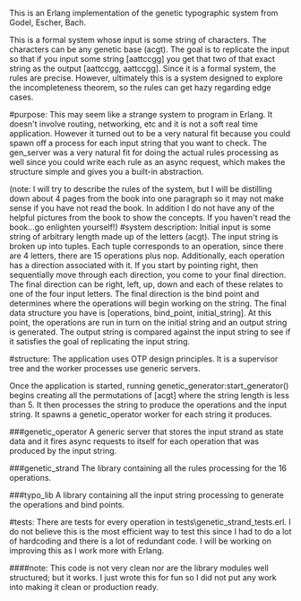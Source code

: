 This is an Erlang implementation of the genetic typographic system from Godel, Escher, Bach.

This is a formal system whose input is some string of characters. The characters can be any genetic base (acgt). The goal is to replicate the input so that if you input some string [aattccgg] you get that two of that exact string as the output [aattccgg, aattccgg]. Since it is a formal system, the rules are precise. However, ultimately this is a system designed to explore the incompleteness theorem, so the rules can get hazy regarding edge cases.

#purpose:
This may seem like a strange system to program in Erlang. It doesn't involve routing, networking, etc and it is not a soft real time application. However it turned out to be a very natural fit because you could spawn off a process for each input string that you want to check. The gen\_server was a very natural fit for doing the actual rules processing as well since you could write each rule as an async request, which makes the structure simple and gives you a built-in abstraction.

(note: I will try to describe the rules of the system, but I will be distilling down about 4 pages from the book into one paragraph so it may not make sense if you have not read the book. In addition I do not have any of the helpful pictures from the book to show the concepts. If you haven't read the book...go enlighten yourself!)
#system description:
Initial input is some string of arbitrary length made up of the letters (acgt). The input string is broken up into tuples. Each tuple corresponds to an operation, since there are 4 letters, there are 15 operations plus nop. Additionally, each operation has a direction associated with it. If you start by pointing right, then sequentially move through each direction, you come to your final direction. The final direction can be right, left, up, down and each of these relates to one of the four input letters. The final direction is the bind point and determines where the operations will begin working on the string. The final data structure you have is [operations, bind\_point, initial\_string]. At this point, the operations are run in turn on the initial string and an output string is generated. The output string is compared against the input string to see if it satisfies the goal of replicating the input string.

#structure:
The application uses OTP design principles. It is a supervisor tree and the worker processes use generic servers.

Once the application is started, running genetic\_generator:start\_generator() begins creating all the permutations of [acgt] where the string length is less than 5. It then processes the string to produce the operations and the input string. It spawns a genetic\_operator worker for each string it produces.

###genetic\_operator
A generic server that stores the input strand as state data and it fires async requests to itself for each operation that was produced by the input string.

###genetic\_strand
The library containing all the rules processing for the 16 operations.

###typo\_lib
A library containing all the input string processing to generate the operations and bind points.

#tests:
There are tests for every operation in tests\\genetic\_strand\_tests.erl. I do not believe this is the most efficient way to test this since I had to do a lot of hardcoding and there is a lot of redundant code. I will be working on improving this as I work more with Erlang.


####note:
This code is not very clean nor are the library modules well structured; but it works. I just wrote this for fun so I did not put any work into making it clean or production ready.
